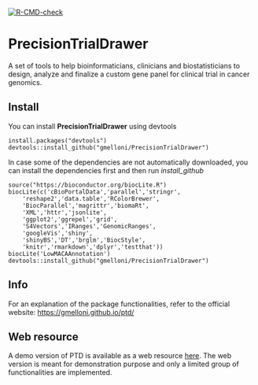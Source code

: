 <!-- badges: start -->
[![R-CMD-check](https://github.com/gmelloni/PrecisionTrialDrawer/actions/workflows/R-CMD-check.yaml/badge.svg)](https://github.com/gmelloni/PrecisionTrialDrawer/actions/workflows/R-CMD-check.yaml)
<!-- badges: end -->

# PrecisionTrialDrawer

A set of tools to help bioinformaticians, clinicians and biostatisticians
to design, analyze and finalize a custom gene panel for clinical trial in cancer genomics.

## Install

You can install **PrecisionTrialDrawer** using devtools

```{r}
install.packages("devtools")
devtools::install_github("gmelloni/PrecisionTrialDrawer")
```
In case some of the dependencies are not automatically downloaded,
you can install the dependencies first and then run *install_github*

```{r}
source("https://bioconductor.org/biocLite.R")
biocLite(c('cBioPortalData','parallel','stringr',
    'reshape2','data.table','RColorBrewer',
    'BiocParallel','magrittr','biomaRt',
    'XML','httr','jsonlite',
    'ggplot2','ggrepel','grid',
    'S4Vectors','IRanges','GenomicRanges',
    'googleVis','shiny',
    'shinyBS','DT','brglm','BiocStyle',
    'knitr','rmarkdown','dplyr','testthat'))
biocLite('LowMACAAnnotation')
devtools::install_github("gmelloni/PrecisionTrialDrawer")
```
## Info

For an explanation of the package functionalities, refer to the official website: https://gmelloni.github.io/ptd/

## Web resource

A demo version of PTD is available as a web resource [here](https://gmelloni.github.io/ptd/shinyapp.html). The web version is meant for demonstration purpose and only a limited group of functionalities are implemented. 
